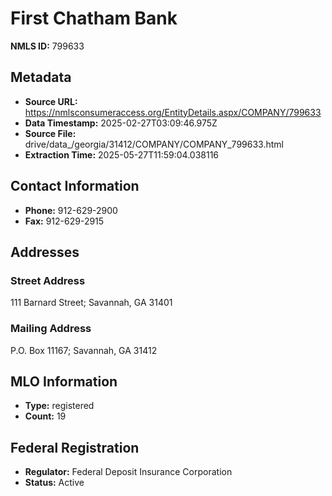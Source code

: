 # First Chatham Bank

**NMLS ID:** 799633

## Metadata
- **Source URL:** https://nmlsconsumeraccess.org/EntityDetails.aspx/COMPANY/799633
- **Data Timestamp:** 2025-02-27T03:09:46.975Z
- **Source File:** drive/data_/georgia/31412/COMPANY/COMPANY_799633.html
- **Extraction Time:** 2025-05-27T11:59:04.038116

## Contact Information
- **Phone:** 912-629-2900
- **Fax:** 912-629-2915

## Addresses
### Street Address
111 Barnard Street; Savannah, GA 31401

### Mailing Address
P.O. Box 11167; Savannah, GA 31412

## MLO Information
- **Type:** registered
- **Count:** 19

## Federal Registration
- **Regulator:** Federal Deposit Insurance Corporation
- **Status:** Active
